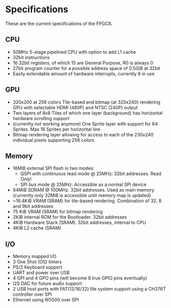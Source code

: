 # Specifications
These are the current specifications of the FPGC6.

## CPU

- 50MHz 5-stage pipelined CPU with option to add L1 cache
- 32bit instructions
- 16 32bit registers, of which 15 are General Purpose, R0 is always 0
- 27bit program counter for a possible address space of 0.5GiB at 32bit
- Easily extendable amount of hardware interrupts, currently 8 in use

## GPU

- 320x200 at 256 colors Tile-based and bitmap (at 320x240) rendering GPU with selectable HDMI (480P) and NTSC (240P) output
- Two layers of 8x8 Tiles of which one layer (background) has horizontal hardware scrolling support
- (currently not working anymore) One Sprite layer with support for 64 Sprites. Max 16 Sprites per horizontal line
- Bitmap rendering layer allowing for access to each of the 230x240 individual pixels supporting 256 colors

## Memory

- 16MiB external SPI flash in two modes:
	- QSPI with continuous read mode @ 25MHz: 32bit addresses. Read Only!
	- SPI bus mode @ 25MHz: Accessible as a normal SPI device
- 64MiB SDRAM @ 100MHz. 32bit addresses. Used as main memory (currently only 32MiB is accessible until memory map is updated)
- ~16.4KiB VRAM (SRAM) for tile-based rendering. Combination of 32, 8 and 9bit addresses
- 75 KiB VRAM (SRAM) for bitmap rendering
- 2KiB internal ROM for the Bootloader. 32bit addresses
- 4KiB Hardware Stack (SRAM). 32bit addresses, internal to CPU
- 4KiB L2 cache (SRAM)

## I/O

- Memory mapped I/O
- 3 One Shot (OS) timers
- PS/2 Keyboard support
- UART and power over USB
- 4 GPI and 4 GPO pins (will become 8 true GPIO pins eventually)
- I2S DAC for future audio support
- 2 USB host ports with FAT(12/16/32) file system support using a CH376T controller over SPI
- Ethernet using W5500 over SPI
